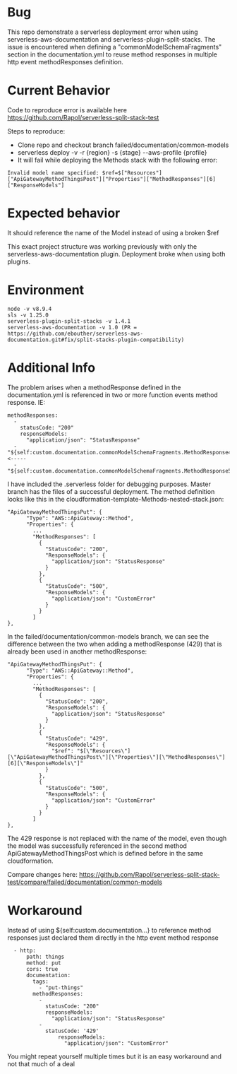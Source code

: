 # Bug

This repo demonstrate a serverless deployment error when using serverless-aws-documentation and
serverless-plugin-split-stacks. The issue is encountered when defining a "commonModelSchemaFragments" section in the documentation.yml
to reuse method responses in multiple http event methodResponses definition.

# Current Behavior

Code to reproduce error is available here https://github.com/Rapol/serverless-split-stack-test

Steps to reproduce:
* Clone repo and checkout branch failed/documentation/common-models
* serverless deploy -v -r {region} -s {stage} --aws-profile {profile}
* It will fail while deploying the Methods stack with the following error:

```
Invalid model name specified: $ref=$["Resources"]["ApiGatewayMethodThingsPost"]["Properties"]["MethodResponses"][6]["ResponseModels"]
```

# Expected behavior

It should reference the name of the Model instead of using a broken $ref

This exact project structure was working previously with only the serverless-aws-documentation plugin.
Deployment broke when using both plugins.

# Environment

```
node -v v8.9.4
sls -v 1.25.0
serverless-plugin-split-stacks -v 1.4.1
serverless-aws-documentation -v 1.0 (PR = https://github.com/ebouther/serverless-aws-documentation.git#fix/split-stacks-plugin-compatibility)
```

# Additional Info

The problem arises when a methodResponse defined in the documentation.yml is referenced in two or more function events method response. IE:

```
methodResponses:
  -
    statusCode: "200"
    responseModels:
      "application/json": "StatusResponse"
  - "${self:custom.documentation.commonModelSchemaFragments.MethodResponse429Json}"  <-----
  - "${self:custom.documentation.commonModelSchemaFragments.MethodResponse500Json}"
```

I have included the .serverless folder for debugging purposes. Master branch has the files of a successful deployment. The method definition looks like this
in the cloudformation-template-Methods-nested-stack.json:

```
"ApiGatewayMethodThingsPut": {
      "Type": "AWS::ApiGateway::Method",
      "Properties": {
        ...
        "MethodResponses": [
          {
            "StatusCode": "200",
            "ResponseModels": {
              "application/json": "StatusResponse"
            }
          },
          {
            "StatusCode": "500",
            "ResponseModels": {
              "application/json": "CustomError"
            }
          }
        ]
},
```

In the failed/documentation/common-models branch, we can see the difference between the two when adding a methodResponse (429) that is
already been used in another methodResponse:

```
"ApiGatewayMethodThingsPut": {
      "Type": "AWS::ApiGateway::Method",
      "Properties": {
        ...
        "MethodResponses": [
          {
            "StatusCode": "200",
            "ResponseModels": {
              "application/json": "StatusResponse"
            }
          },
          {
            "StatusCode": "429",
            "ResponseModels": {
              "$ref": "$[\"Resources\"][\"ApiGatewayMethodThingsPost\"][\"Properties\"][\"MethodResponses\"][6][\"ResponseModels\"]"
            }
          },
          {
            "StatusCode": "500",
            "ResponseModels": {
              "application/json": "CustomError"
            }
          }
        ]
},
```

The 429 response is not replaced with the name of the model, even though the model was successfully referenced in the
second method ApiGatewayMethodThingsPost which is defined before in the same cloudformation.

Compare changes here:
https://github.com/Rapol/serverless-split-stack-test/compare/failed/documentation/common-models

# Workaround

Instead of using ${self:custom.documentation...} to reference method responses just declared them directly in the http event method response

```
  - http:
      path: things
      method: put
      cors: true
      documentation:
        tags:
          - "put-things"
        methodResponses:
          -
            statusCode: "200"
            responseModels:
              "application/json": "StatusResponse"
          -
            statusCode: '429'
                responseModels:
                  "application/json": "CustomError"
```

You might repeat yourself multiple times but it is an easy workaround and not that much of a deal